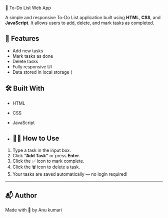  📝 To-Do List Web App

A simple and responsive To-Do List application built using **HTML**, **CSS**, and **JavaScript**. It allows users to add, delete, and mark tasks as completed.

## 🚀 Features
- Add new tasks
- Mark tasks as done
- Delete tasks
- Fully responsive UI
- Data stored in local storage (

## 🛠️ Built With
- HTML
- CSS
- JavaScript

- ## 🙋‍♂️ How to Use

1. Type a task in the input box.
2. Click **“Add Task”** or press **Enter**.
3. Click the ✅ icon to mark complete.
4. Click the 🗑️ icon to delete a task.
5. Your tasks are saved automatically — no login required!

---

## 📬 Author

Made with 💖 by Anu kumari

